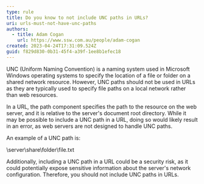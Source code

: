 ```yaml
---
type: rule
title: Do you know to not include UNC paths in URLs?
uri: urls-must-not-have-unc-paths
authors:
  - title: Adam Cogan
    url: https://www.ssw.com.au/people/adam-cogan
created: 2023-04-24T17:31:09.524Z
guid: f829d830-0b31-45f4-a39f-1ee8b1efec18
---
```

UNC (Uniform Naming Convention) is a naming system used in Microsoft Windows operating systems to specify the location of a file or folder on a shared network resource. However, UNC paths should not be used in URLs as they are typically used to specify file paths on a local network rather than web resources.

<!--endintro-->

In a URL, the path component specifies the path to the resource on the web server, and it is relative to the server's document root directory. While it may be possible to include a UNC path in a URL, doing so would likely result in an error, as web servers are not designed to handle UNC paths. 

An example of a UNC path is:

\\server\share\folder\file.txt

Additionally, including a UNC path in a URL could be a security risk, as it could potentially expose sensitive information about the server's network configuration. Therefore, you should not include UNC paths in URLs.